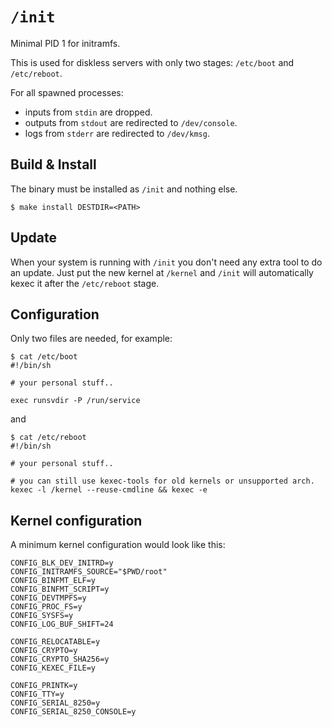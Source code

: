 # `/init`
Minimal PID 1 for initramfs.

This is used for diskless servers with only two stages: `/etc/boot` and `/etc/reboot`.

For all spawned processes:
- inputs from `stdin` are dropped.
- outputs from `stdout` are redirected to `/dev/console`.
- logs from `stderr` are redirected to `/dev/kmsg`.

## Build & Install

The binary must be installed as `/init` and nothing else.

    $ make install DESTDIR=<PATH>

## Update

When your system is running with `/init` you don't need any extra tool to do an update.
Just put the new kernel at `/kernel` and `/init` will automatically kexec it after the `/etc/reboot` stage.

## Configuration

Only two files are needed, for example:

    $ cat /etc/boot
    #!/bin/sh

    # your personal stuff..

    exec runsvdir -P /run/service

and

    $ cat /etc/reboot
    #!/bin/sh

    # your personal stuff..

    # you can still use kexec-tools for old kernels or unsupported arch.
    kexec -l /kernel --reuse-cmdline && kexec -e

## Kernel configuration

A minimum kernel configuration would look like this:

    CONFIG_BLK_DEV_INITRD=y
    CONFIG_INITRAMFS_SOURCE="$PWD/root"
    CONFIG_BINFMT_ELF=y
    CONFIG_BINFMT_SCRIPT=y
    CONFIG_DEVTMPFS=y
    CONFIG_PROC_FS=y
    CONFIG_SYSFS=y
    CONFIG_LOG_BUF_SHIFT=24

    CONFIG_RELOCATABLE=y
    CONFIG_CRYPTO=y
    CONFIG_CRYPTO_SHA256=y
    CONFIG_KEXEC_FILE=y

    CONFIG_PRINTK=y
    CONFIG_TTY=y
    CONFIG_SERIAL_8250=y
    CONFIG_SERIAL_8250_CONSOLE=y
